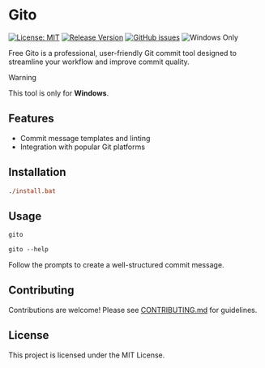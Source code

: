 # Gito

[![License: MIT](https://img.shields.io/badge/License-MIT-blue.svg)](LICENSE)
[![Release Version](https://img.shields.io/github/v/release/Jamie-Poeffel/Gito)](https://github.com/Jamie-Poeffel/Gito/releases)
[![GitHub issues](https://img.shields.io/github/issues/Jamie-Poeffel/Gito)](https://github.com/Jamie-Poeffel/Gito/issues)
![Windows Only](https://img.shields.io/badge/Platform-Windows-yellow)


Free Gito is a professional, user-friendly Git commit tool designed to streamline your workflow and improve commit quality.

> [!Warning]
> This tool is only for **Windows**.


## Features

- Commit message templates and linting
- Integration with popular Git platforms

## Installation

```ps
./install.bat
```

## Usage

```ps
gito
```

```ps
gito --help
```

Follow the prompts to create a well-structured commit message.

## Contributing

Contributions are welcome! Please see [CONTRIBUTING.md](CONTRIBUTING.md) for guidelines.

## License

This project is licensed under the MIT License.
